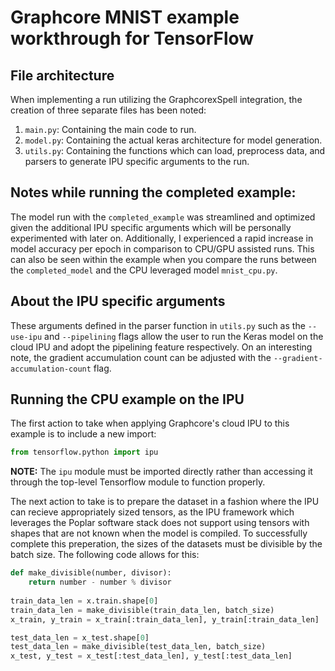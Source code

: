 # Graphcore MNIST example workthrough for TensorFlow

## File architecture

When implementing a run utilizing the GraphcorexSpell integration, the creation of three separate files has been noted:
1. `main.py`: Containing the main code to run.
2. `model.py`: Containing the actual keras architecture for model generation.
3. `utils.py`: Containing the functions which can load, preprocess data, and parsers to generate IPU specific arguments to the run.

## Notes while running the completed example:

The model run with the `completed_example` was streamlined and optimized given the additional IPU specific arguments which will be personally experimented with later on.
Additionally, I experienced a rapid increase in model accuracy per epoch in comparison to CPU/GPU assisted runs. This can also be seen within the example when you compare the runs between the `completed_model` and the CPU leveraged model `mnist_cpu.py`.

## About the IPU specific arguments

These arguments defined in the parser function in `utils.py` such as the `--use-ipu` and `--pipelining` flags allow the user to run the Keras model on the cloud IPU and adopt the pipelining feature respectively. On an interesting note, the gradient accumulation count can be adjusted with the `--gradient-accumulation-count` flag.

## Running the CPU example on the IPU

The first action to take when applying Graphcore's cloud IPU to this example is to include a new import:
```python
from tensorflow.python import ipu
```
**NOTE:** The `ipu` module must be imported directly rather than accessing it through the top-level Tensorflow module to function properly.

The next action to take is to prepare the dataset in a fashion where the IPU can recieve appropriately sized tensors, as the IPU framework which leverages the Poplar software stack does not support using tensors with shapes that are not known when the model is compiled. To successfully complete this preperation, the sizes of the datasets must be divisible by the batch size. The following code allows for this:
```python
def make_divisible(number, divisor):
    return number - number % divisor
    
train_data_len = x.train.shape[0]
train_data_len = make_divisible(train_data_len, batch_size)
x_train, y_train = x_train[:train_data_len], y_train[:train_data_len]

test_data_len = x_test.shape[0]
test_data_len = make_divisible(test_data_len, batch_size)
x_test, y_test = x_test[:test_data_len], y_test[:test_data_len]
```


